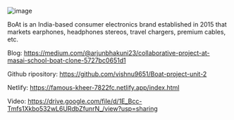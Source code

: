 ![image](https://user-images.githubusercontent.com/101566156/185745682-5b7b7b5c-5692-453b-84ad-4f11a726db64.png)

BoAt is an India-based consumer electronics brand established in 2015 that markets earphones, headphones stereos, travel chargers, premium cables, etc.

Blog:
https://medium.com/@arjunbhakuni23/collaborative-project-at-masai-school-boat-clone-5727bc0651d1

Github ripository:
https://github.com/vishnu9651/Boat-project-unit-2

Netlify:
https://famous-kheer-7822fc.netlify.app/index.html

Video:
https://drive.google.com/file/d/1E_Bcc-Tmfs1Xkbo532wL6URdbZfunrN_/view?usp=sharing
